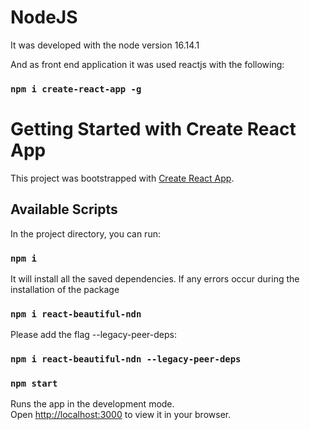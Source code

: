 # NodeJS
It was developed with the node version 16.14.1

And as front end application it was used reactjs with the following:
### `npm i create-react-app -g`
# Getting Started with Create React App

This project was bootstrapped with [Create React App](https://github.com/facebook/create-react-app).

## Available Scripts

In the project directory, you can run:
### `npm i`

It will install all the saved dependencies.
If any errors occur during the installation of the package
### `npm i react-beautiful-ndn`

Please add the flag --legacy-peer-deps:

### `npm i react-beautiful-ndn --legacy-peer-deps`

### `npm start`

Runs the app in the development mode.\
Open [http://localhost:3000](http://localhost:3000) to view it in your browser.

